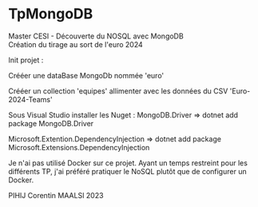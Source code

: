 # TpMongoDB
Master CESI - Découverte du NOSQL avec MongoDB   
Création du tirage au sort de l'euro 2024 

Init projet :

Crééer une dataBase MongoDb nommée 'euro'

Crééer un collection 'equipes' allimenter avec les données du CSV 'Euro-2024-Teams'

Sous Visual Studio installer les Nuget :
MongoDB.Driver => dotnet add package MongoDB.Driver

Microsoft.Extention.DependencyInjection => dotnet add package Microsoft.Extensions.DependencyInjection

Je n'ai pas utilisé Docker sur ce projet. Ayant un temps restreint pour les différents TP, j'ai préféré pratiquer le NoSQL plutôt que de configurer un Docker.

PIHIJ Corentin MAALSI 2023
